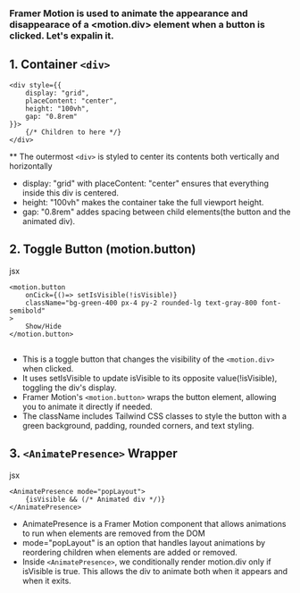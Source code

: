 ### Framer Motion is used to animate the appearance and disappearace of a <motion.div> element when a button is clicked. Let's expalin it.

## 1. Container `<div>`

```
<div style={{
    display: "grid",
    placeContent: "center",
    height: "100vh",
    gap: "0.8rem"
}}>
    {/* Children to here */}
</div>
```

\*\* The outermost `<div>` is styled to center its contents both vertically and horizontally

- display: "grid" with placeContent: "center" ensures that everything inside this div is centered.
- height: "100vh" makes the container take the full viewport height.
- gap: "0.8rem" addes spacing between child elements(the button and the animated div).

## 2. Toggle Button (motion.button)

jsx

```
<motion.button
    onCick={()=> setIsVisible(!isVisible)}
    className="bg-green-400 px-4 py-2 rounded-lg text-gray-800 font-semibold"
>
    Show/Hide
</motion.button>
```

##

- This is a toggle button that changes the visibility of the `<motion.div>` when clicked.
- It uses setIsVisible to update isVisible to its opposite value(!isVisible), toggling the div's display.
- Framer Motion's `<motion.button>` wraps the button element, allowing you to animate it directly if needed.
- The className includes Tailwind CSS classes to style the button with a green background, padding, rounded corners, and text styling.

## 3. `<AnimatePresence>` Wrapper

jsx

```
<AnimatePresence mode="popLayout">
    {isVisible && (/* Animated div */)}
</AnimatePresence>
```

- AnimatePresence is a Framer Motion component that allows animations to run when elements are removed from the DOM
- mode="popLayout" is an option that handles layout animations by reordering children when elements are added or removed.
- Inside `<AnimatePresence>`, we conditionally render motion.div only if isVisible is true. This allows the div to animate both when it appears and when it exits.
